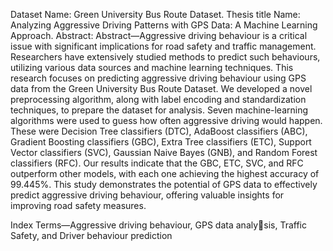 Dataset Name: Green University Bus Route Dataset.
Thesis title Name: Analyzing Aggressive Driving Patterns with GPS Data: A Machine Learning Approach.
Abstract:
Abstract—Aggressive driving behaviour is a critical issue with significant implications for road safety and traffic management.
Researchers have extensively studied methods to predict such behaviours, utilizing various data sources and machine learning techniques.
This research focuses on predicting aggressive driving behaviour using GPS data from the Green University Bus Route Dataset.
We developed a novel preprocessing algorithm, along with label encoding and standardization techniques, to prepare the dataset for analysis.
Seven machine-learning algorithms were used to guess how often aggressive driving would happen.
These were Decision Tree classifiers (DTC), AdaBoost classifiers (ABC), Gradient Boosting classifiers (GBC), Extra Tree classifiers (ETC),
Support Vector classifiers (SVC), Gaussian Naive Bayes (GNB), and Random Forest classifiers (RFC).
Our results indicate that the GBC, ETC, SVC, and RFC outperform other models, with each one achieving the highest accuracy of 99.445%.
This study demonstrates the potential of GPS data to effectively predict aggressive driving behaviour, offering valuable insights for improving road safety measures.

Index Terms—Aggressive driving behaviour, GPS data analy￾sis, Traffic Safety, and Driver behaviour prediction
